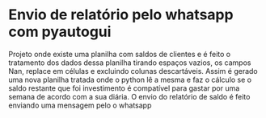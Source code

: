 # Envio de relatório pelo whatsapp com pyautogui

Projeto onde existe uma planilha com saldos de clientes e é feito o tratamento dos dados dessa planilha tirando espaços vazios, os campos Nan, replace em células e excluindo colunas descartáveis. Assim é gerado uma nova planilha tratada onde o python lê a mesma e faz o cálculo se o saldo restante que foi investimento é compatível para gastar por uma semana de acordo com a sua diária. O envio do relatório de saldo é feito enviando uma mensagem pelo o whatsapp
